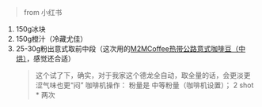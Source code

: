 
> from 小红书

1. 150g冰块
2. 150g橙汁（冷藏尤佳）
3. 25-30g粉出意式取前中段（这次用的[M2MCoffee热带公路意式咖啡豆（中烘）](https://item.taobao.com/item.htm?_u=47i0uhm4510&id=688399338493&spm=a1z09.2.0.0.7c802e8d7HTSk3&sku_properties=13956141:29164057;147956252:75368623)，感觉还合适）
   > 这个试了下，确实，对于我家这个德龙全自动，取全量的话，会更淡更涩气味也更“闷”
   > 咖啡机操作： 粉量是 中等粉量（咖啡机设置）； 2 shot \* 两次
